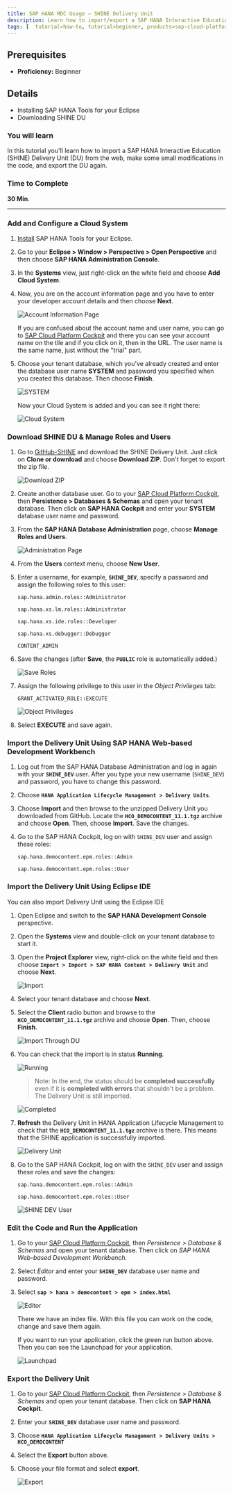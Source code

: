 ```yaml
---
title: SAP HANA MDC Usage – SHINE Delivery Unit
description: Learn how to import/export a SAP HANA Interactive Education (SHINE) Delivery Unit (DU)
tags: [  tutorial>how-to, tutorial>beginner, products>sap-cloud-platform, products>sap-hana ]
---
```

## Prerequisites  
 - **Proficiency:** Beginner

## Details
  - Installing SAP HANA Tools for your Eclipse
  - Downloading SHINE DU

### You will learn
  In this tutorial you'll learn how to import a SAP HANA Interactive Education (SHINE) Delivery Unit (DU) from the web, make some small modifications in the code, and export the DU again.

### Time to Complete
**30 Min**.

---

### Add and Configure a Cloud System

1. [Install](https://help.hana.ondemand.com/help/frameset.htm?b0e351ada628458cb8906f55bcac4755.html) SAP HANA Tools for your Eclipse.
2. Go to your **Eclipse > Window > Perspective > Open Perspective** and then choose **SAP HANA Administration Console**.
3. In the **Systems** view, just right-click on the white field and choose **Add Cloud System**.
4. Now, you are on the account information page and you have to enter your developer account details and then choose **Next**.

    ![Account Information Page](1.png)

    If you are confused about the account name and user name, you can go to [SAP Cloud Platform Cockpit](https://account.hanatrial.ondemand.com/) and there you can see your account name on the tile and if you click on it, then in the URL. The user name is the same name, just without the "trial" part.

5. Choose your tenant database, which you've already created and enter the database user name **SYSTEM** and password you specified when you created this database. Then choose **Finish**.

    ![SYSTEM](2.png)

    Now your Cloud System is added and you can see it right there:

    ![Cloud System](3.png)


### Download SHINE DU & Manage Roles and Users

1. Go to [GitHub-SHINE](https://github.com/SAP/hana-shine) and download the SHINE Delivery Unit. Just click on **Clone or download** and choose **Download ZIP**. Don't forget to export the zip file.

    ![Download ZIP](4.png)

2. Create another database user.
    Go to your [SAP Cloud Platform Cockpit](https://account.hanatrial.ondemand.com/), then **Persistence > Databases & Schemas** and open your tenant database. Then click on **SAP HANA Cockpit** and enter your **SYSTEM** database user name and password.
3. From the **SAP HANA Database Administration** page, choose **Manage Roles and Users**.

    ![Administration Page](5.png)

4. From the **Users** context menu, choose **New User**.

5. Enter a username, for example, **`SHINE_DEV`**, specify a password and assign the following roles to this user:

    `sap.hana.admin.roles::Administrator`

    `sap.hana.xs.lm.roles::Administrator`

    `sap.hana.xs.ide.roles::Developer`

    `sap.hana.xs.debugger::Debugger`

    `CONTENT_ADMIN`

6. Save the changes (after **Save**, the **`PUBLIC`** role is automatically added.)

    ![Save Roles](6.png)

7. Assign the following privilege to this user in the *Object Privileges* tab:

    `GRANT_ACTIVATED_ROLE::EXECUTE`

    ![Object Privileges](7.png)

8. Select **EXECUTE** and save again.


### Import the Delivery Unit Using SAP HANA Web-based Development Workbench

1. Log out from the SAP HANA Database Administration and log in again with your **`SHINE_DEV`** user.
  After you type your new username (`SHINE_DEV`) and password, you have to change this password.
2. Choose **`HANA Application Lifecycle Management > Delivery Units`**.
3. Choose **Import** and then browse to the unzipped Delivery Unit you downloaded from GitHub. Locate the **`HCO_DEMOCONTENT_11.1.tgz`** archive and choose **Open**. Then, choose **Import**. Save the changes.
4. Go to the SAP HANA Cockpit, log on with `SHINE_DEV` user and assign these roles:

    `sap.hana.democontent.epm.roles::Admin`

    `sap.hana.democontent.epm.roles::User`


### Import the Delivery Unit Using Eclipse IDE

You can also import Delivery Unit using the Eclipse IDE

1. Open Eclipse and switch to the **SAP HANA Development Console** perspective.
2. Open the **Systems** view and double-click on your tenant database to start it.
3. Open the **Project Explorer** view, right-click on the white field and then choose **`Import > Import > SAP HANA Content > Delivery Unit`** and choose **Next**.

    ![Import](8.png)

4. Select your tenant database and choose **Next**.
5. Select the **Client** radio button and browse to the **`HCO_DEMOCONTENT_11.1.tgz`** archive and choose **Open**. Then, choose **Finish**.

    ![Import Through DU](9.png)

6. You can check that the import is in status **Running**.

    ![Running](10.png)

    >Note: In the end, the status should be **completed successfully** even if it is **completed with errors** that shouldn't be a problem. The Delivery Unit is still imported.

    ![Completed](11.png)

7. **Refresh** the Delivery Unit in HANA Application Lifecycle Management to check that the **`HCO_DEMOCONTENT_11.1.tgz`** archive is there. This means that the SHINE application is successfully imported.

    ![Delivery Unit](12.png)

8. Go to the SAP HANA Cockpit, log on with the `SHINE_DEV` user and assign these roles and save the changes:

    `sap.hana.democontent.epm.roles::Admin`

    `sap.hana.democontent.epm.roles::User`

    ![SHINE DEV User](13.png)


### Edit the Code and Run the Application

1. Go to your [SAP Cloud Platform Cockpit](https://account.hanatrial.ondemand.com/), then *Persistence > Database & Schemas* and open your tenant database. Then click on *SAP HANA Web-based Development Workbench.*
2. Select *Editor* and enter your **`SHINE_DEV`** database user name and password.
3. Select **`sap > hana > democontent > epm > index.html`**

    ![Editor](14.png)

    There we have an index file. With this file you can work on the code, change and save them again.

    If you want to run your application, click the green run button above. Then you can see the Launchpad for your application.

    ![Launchpad](15.png)


### Export the Delivery Unit

1. Go to your [SAP Cloud Platform Cockpit](https://account.hanatrial.ondemand.com/), then *Persistence > Database & Schemas* and open your tenant database. Then click on **SAP HANA Cockpit**.
2. Enter your **`SHINE_DEV`** database user name and password.
3. Choose **`HANA Application Lifecycle Management > Delivery Units > HCO_DEMOCONTENT`**
4. Select the **Export** button above.
5. Choose your file format and select **export**.

    ![Export](16.png)
